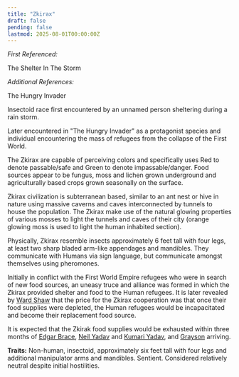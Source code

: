 ```yaml
---
title: "Zkirax"
draft: false
pending: false
lastmod: 2025-08-01T00:00:00Z
---
```


*First Referenced:*

The Shelter In The Storm

*Additional References:*

The Hungry Invader

Insectoid race first encountered by an unnamed person sheltering during a rain storm.

Later encountered in "The Hungry Invader" as a protagonist species and individual encountering the mass of refugees from the collapse of the First World.

The Zkirax are capable of perceiving colors and specifically uses Red to denote passable/safe and Green to denote impassable/danger. Food sources appear to be fungus, moss and lichen grown underground and agriculturally based crops grown seasonally on the surface.

Zkirax civilization is subterranean based, similar to an ant nest or hive in nature using massive caverns and caves interconnected by tunnels to house the population. The Zkirax make use of the natural glowing properties of various mosses to light the tunnels and caves of their city (orange glowing moss is used to light the human inhabited section).

Physically, Zkirax resemble insects approximately 6 feet tall with four legs, at least two sharp bladed arm-like appendages and mandibles. They communicate with Humans via sign language, but communicate amongst themselves using pheromones.

Initially in conflict with the First World Empire refugees who were in search of new food sources, an uneasy truce and alliance was formed in which the Zkirax provided shelter and food to the Human refugees. It is later revealed by [Ward Shaw](/people/ward-shaw-the-sword) that the price for the Zkirax cooperation was that once their food supplies were depleted, the Human refugees would be incapacitated and become their replacement food source.

It is expected that the Zkirak food supplies would be exhausted within three months of [Edgar Brace](/people/edgar-brace), [Neil Yadav](/people/neil-yadav) and [Kumari Yadav](/people/kumari-yadav), and [Grayson](/people/grayson) arriving.

**Traits:** Non-human, insectoid, approximately six feet tall with four legs and additional manipulator arms and mandibles. Sentient. Considered relatively neutral despite initial hostilities.
